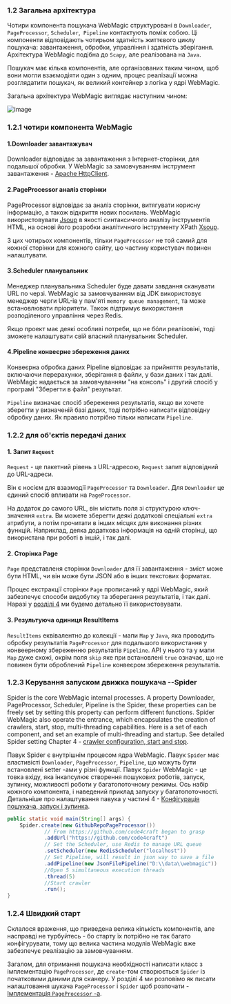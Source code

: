 ### 1.2 Загальна архітектура

Чотири компонента пошукача WebMagic структуровані в `Downloader`,` PageProcessor`, `Scheduler`,` Pipeline` контактують поміж собою. Ці компоненти відповідають чотирьом здатність життєвого циклу пошукача: завантаження, обробки, управління і здатність зберігання. Архітектура WebMagic подібна до `Scapy`, але реалізована на `Java`.

Пошукач має кілька компонентів, але організованих таким чином, щоб вони могли взаємодіяти один з одним, процес реалізації можна розглядатити пошукач, як великий контейнер з логіка у ядрі ​​WebMagic.

Загальна архітектура WebMagic виглядає наступним чином:

![image](http://code4craft.github.io/images/posts/webmagic.png)

### 1.2.1 чотири компонента WebMagic

#### 1.Downloader завантажувач

Downloader відповідає за завантаження з Інтернет-сторінки, для подальшої обробки. У WebMagic за замовчуванням інструмент завантаження - [Apache HttpClient](http://hc.apache.org/index.html).

#### 2.PageProcessor аналіз сторінки

PageProcessor відповідає за аналіз сторінки, витягувати корисну інформацію, а також відкриття нових посилань. WebMagic використовувати [Jsoup](http://jsoup.org/) в якості синтаксичного аналізу інструментів HTML, на основі його розробки аналітичного інструменту XPath [Xsoup](https://github.com/code4craft/xsoup).

З цих чотирьох компонентів, тільки `PageProcessor` не той самий для кожної сторінки для кожного сайту, цю частину користувач повинен налаштувати.

#### 3.Scheduler планувальник

Менеджер планувальника Scheduler буде давати завдання сканувати URL по черзі. WebMagic за замовчуванням від JDK використовує менеджер черги URL-ів у пам'яті `memory queue management`, та може встановлювати пріоритети. Також підтримує використання розподіленого управління через Redis.

Якщо проект має деякі особливі потреби, що не бóли реалізовіні, тоді зможете налаштувати свій власний планувальник Scheduler.

#### 4.Pipeline конвеєрне збереження даних

Конвеєрна обробка даних Pipeline відповідає за прийняття результатів, включаючи перерахунки, зберігання в файли, у бази даних і так далі. WebMagic надається за замовчуванням "на консоль" і другий спосіб у програмі "Зберегти в файл" результат.

`Pipeline` визначає спосіб збереження результатів, якщо ви хочете зберегти у визначеній базі даних, тоді потрібно написати відповідну обробку даних. Як правило потрібно тільки написати `Pipeline`.

### 1.2.2 для об'єктів передачі даних

#### 1. Запит `Request`

`Request` - це пакетний рівень з URL-адресою, `Request` запит відповідний до URL-адреси.

Він є носієм для взаэмодії `PageProcessor` та `Downloader`. Для `Downloader` це єдиний спосіб впливати на `PageProcessor`.

На додаток до самого URL, він містить поля зі структурою ключ-значення `extra`. Ви можете зберегти деякі додаткові спеціальні `extra` атрибути, а потім прочитати в інших місцях для виконання різних функцій. Наприклад, деяка додаткова інформація на одній сторінці, що використана при роботі в іншій, і так далі.

#### 2. Сторінка Page

`Page` представленя сторінки `Downloader` для її завантаження - зміст може бути HTML, чи він може бути JSON або в інших текстових форматах.

Процес екстракції сторінки `Page` прописаний у ядрі WebMagic, який забезпечує способи видобутку та зберегання результатів, і так далі. Наразі у [розділі 4](../../posts/ch4-basic-page-processor/selectable.md) ми будемо детально її використовувати.

#### 3. Результуюча одиниця ResultItems

`ResultItems` еквівалентно до колекції - мапи `Map` у `Java`, яка проводить обробку результатів `PageProcessor` для подальшого використання у конвеерному збереженню результатів `Pipeline`.  API у нього та у мапи `Map` дуже схожі, окрім поля `skip` яке при встановлені `true` означає, що не повинен бути оброблений `Pipeline` конвеєром збереження результатів.

### 1.2.3 Керування запуском движка пошукача --Spider
Spider is the core WebMagic internal processes. A property Downloader, PageProcessor, Scheduler, Pipeline is the Spider, these properties can be freely set by setting this property can perform different functions. Spider WebMagic also operate the entrance, which encapsulates the creation of crawlers, start, stop, multi-threading capabilities. Here is a set of each component, and set an example of multi-threading and startup. See detailed Spider setting Chapter 4 - [crawler configuration, start and stop](../ch4-basic-page-processor/spider-config.html).

Павук Spider є внутрішнім процесом ядра WebMagic. Павук `Spider` має властивісті `Downloader`, `PageProcessor`, `Pipeline`, що можуть бути встановлені setter -ами у різні функції. Павук `Spider` WebMagic - це товка вхіду, яка інкапсулює створення пошукових роботів, запуск, зупинку, можливості роботи у багатопоточному режимы. Ось набір кожного компонента, і наведений приклад запуску у багатопоточності. Детальніше про налаштування павука у частині 4 - [Конфігурація пошукача, запуск і зупинка](../ch4-basic-page-processor/spider-config.html).

```java
public static void main(String[] args) {
    Spider.create(new GithubRepoPageProcessor())
            // From https://github.com/code4craft began to grasp    
            .addUrl("https://github.com/code4craft")
            // Set the Scheduler, use Redis to manage URL queue
            .setScheduler(new RedisScheduler("localhost"))
            // Set Pipeline, will result in json way to save a file
            .addPipeline(new JsonFilePipeline("D:\\data\\webmagic"))
            //Open 5 simultaneous execution threads
            .thread(5)
            //Start crawler
            .run();
}
```

### 1.2.4 Швидкий старт

Склалося враження, що приведена велика кількість компонентів, але насправді не турбуйтесь - бо старту їх потрібно не так багато конфігурувати, тому що велика частина модулів WebMagic вже забезпечує реалізацію за замовчуванням.

Загалом, для отримання пошукача необхідності написати класс з імплементацію `PageProcessor`, де `create`-том створюється `Spider` із початковими даними для сканеру. У розділі 4 ми розповімо як писати налаштовання шукача `PageProcessor` і `Spider` щоб розпочати - [Імплементація `PageProcessor` -а](../ch4-basic-page-processor/pageprocessor.md).